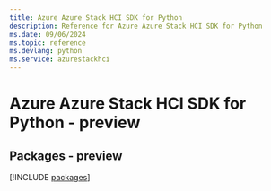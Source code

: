 ```yaml
---
title: Azure Azure Stack HCI SDK for Python
description: Reference for Azure Azure Stack HCI SDK for Python
ms.date: 09/06/2024
ms.topic: reference
ms.devlang: python
ms.service: azurestackhci
---
```

# Azure Azure Stack HCI SDK for Python - preview
## Packages - preview
[!INCLUDE [packages](azure-stack-hci-index.md)]